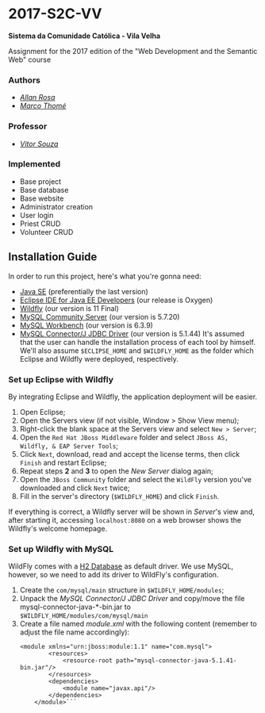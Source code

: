 # 2017-S2C-VV

**Sistema da Comunidade Católica - Vila Velha**

Assignment for the 2017 edition of the "Web Development and the Semantic Web" course

### Authors
- [*Allan Rosa*](https://github.com/thisIsChu)
- [*Marco Thomé*](https://github.com/mabrunoro)

### Professor
- [*Vitor Souza*](https://github.com/vitorsouza)

### Implemented
- Base project
- Base database
- Base website
- Administrator creation
- User login
- Priest CRUD
- Volunteer CRUD

## Installation Guide
In order to run this project, here's what you're gonna need:
- [Java SE](http://www.oracle.com/technetwork/java/javase/downloads/) (preferentially the last version)
- [Eclipse IDE for Java EE Developers](http://www.eclipse.org/downloads/) (our release is Oxygen)
- [Wildfly](http://wildfly.org/downloads/) (our version is 11 Final)
- [MySQL Community Server](http://dev.mysql.com/downloads/mysql/) (our version is 5.7.20)
- [MySQL Workbench](http://dev.mysql.com/downloads/tools/workbench/) (our version is 6.3.9)
- [MySQL Connector/J JDBC Driver](http://dev.mysql.com/downloads/connector/j/) (our version is 5.1.44)
It's assumed that the user can handle the installation process of each tool by himself.
We'll also assume `$ECLIPSE_HOME` and `$WILDFLY_HOME` as the folder which Eclipse and Wildfly were deployed, respectively.

### Set up Eclipse with Wildfly
By integrating Eclipse and Wildfly, the application deployment will be easier.
1. Open Eclipse;
1. Open the Servers view (if not visible, Window > Show View menu);
1. Right-click the blank space at the Servers view and select `New > Server`;
1. Open the `Red Hat JBoss Middleware` folder and select `JBoss AS, Wildfly, & EAP Server Tools`;
1. Click `Next`, download, read and accept the license terms, then click `Finish` and restart Eclipse;
1. Repeat steps **2** and **3** to open the *New Server* dialog again;
1. Open the `JBoss Community` folder and select the `WildFly` version you've downloaded and click `Next` twice;
1. Fill in the server's directory (`$WILDFLY_HOME`) and click `Finish`.

If everything is correct, a Wildfly server will be shown in *Server*'s view and, after starting it, accessing `localhost:8080` on a web browser shows the Wildfly's welcome homepage.

### Set up Wildfly with MySQL
WildFly comes with a [H2 Database](http://www.h2database.com/) as default driver. We use MySQL, however, so we need to add its driver to WildFly's configuration.
1. Create the `com/mysql/main` structure in `$WILDFLY_HOME/modules`;
1. Unpack the *MySQL Connector/J JDBC Driver* and copy/move the file mysql-connector-java-\*-bin.jar to `$WILDFLY_HOME/modules/com/mysql/main`
1. Create a file named *module.xml* with the following content (remember to adjust the file name accordingly):
	```<?xml version="1.0" encoding="UTF-8"?>
	<module xmlns="urn:jboss:module:1.1" name="com.mysql">
			<resources>
				<resource-root path="mysql-connector-java-5.1.41-bin.jar"/>
			</resources>
			<dependencies>
				<module name="javax.api"/>
			</dependencies>
		</module>```
